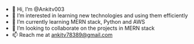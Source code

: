 - 👋 Hi, I’m @Ankitv003
- 👀 I’m interested in learning new technologies and using them efficiently
- 🌱 I’m currently learning MERN stack, Python and AWS
- 💞️ I’m looking to collaborate on the projects in MERN stack
- 📫 Reach me at ankitv78389@gmail.com

<!---
Ankitv003/Ankitv003 is a ✨ special ✨ repository because its `README.md` (this file) appears on your GitHub profile.
You can click the Preview link to take a look at your changes.
--->
